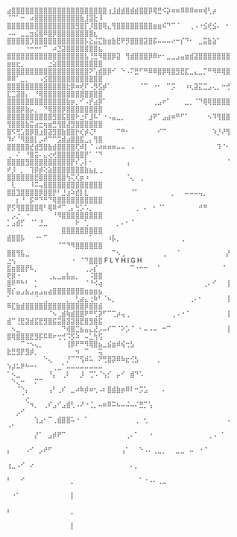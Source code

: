 ⣴⣿⣿⣿⣿⣿⣿⣿⣿⣿⣿⣿⣿⣿⣿⣿⣿⣿⣿⣿⣿⣿⢰⣸⣾⣾⣿⣾⣾⣿⣿⡿⢿⣛⠪⡵⠶⠶⠿⠿⠿⠶⠶⢾⢃⡴⠀⠀⠀⠈⠉⠁⠒⠀⠴⣿⣿⣿⣿⣿⣿⣿⣿⣿⣿⣷⣸⣽⣗⠸     
⣿⣿⣿⣿⣿⣿⣿⣿⣿⣿⣿⣿⣿⣿⣿⣻⣿⡏⡸⣿⣿⢿⣄⢻⣿⣿⣿⣿⣿⣿⣿⣿⣶⣶⠮⠙⠉⠈⠀⠀⢀⠠⠐⣪⢞⣪⠄⠀⠂⠠⠤⠀⣀⣀⣲⣮⣿⠿⣿⡿⣿⣿⣿⣿⣿⣿⣿⣿⣆⠀
⣿⣿⣿⣿⣿⡹⣿⣿⣿⣿⣿⣿⣿⣿⣿⣿⣿⡧⣕⣬⣍⣷⣶⣷⣟⠟⡻⣿⣿⣿⣽⣿⡯⠤⠤⠤⠔⠒⡎⠙⠂⠀⣀⣭⣷⣵⠁⠀⠀⠀⠀⠀⠀⠐⠒⠒⠂⠉⠀⠴⣙⣽⣿⣿⣿⣿⣿⣿⣿⣦
⣿⣿⣿⣿⣿⣿⣿⣿⣿⣿⣿⣿⣿⣿⣿⣿⣿⣧⢘⣛⠻⣿⣿⡿⣽⠀⢻⣾⣿⣿⣿⡿⠿⠖⠂⣀⣀⣠⣤⣶⣾⣽⣿⣿⣿⣿⣿⣿⣿⣶⣶⣖⡀⠀⠀⠀⠀⠀⣐⣵⣿⣿⣿⣿⣿⣿⣿⣿⣿⣿
⣿⣿⣿⣿⣿⣿⣿⣿⣿⣿⣿⣿⣿⣿⣿⣿⣿⣿⠝⢡⣾⣿⡿⠊⠀⠑⠠⠍⣛⠋⠛⠿⠿⣿⡿⢿⣿⣻⣟⣏⣀⣄⣀⡉⠛⠻⠿⢿⣿⠿⠿⠁⣀⡀⠀⠀⠠⣪⣿⣿⣿⣿⣿⣿⣿⣿⣿⣿⣿⣿
⣿⣿⣿⣿⣿⣿⣿⣿⣿⣿⣿⣿⣿⣗⡿⠶⢞⠏⠠⡻⣫⡾⠁⠀⠀⠀⠀⠀⠀⠈⠉⠀⠐⠂⠀⠉⡩⠀⠀⠰⢆⣽⣍⣉⣠⢄⡀⠒⢚⣏⣉⣽⣿⡄⠀⠘⢿⣿⣿⣿⣿⣿⣿⣿⣿⣿⣿⣿⣿⣿
⣿⣿⣿⣿⣿⣿⣿⣿⣿⣿⣿⣿⣿⣷⡶⡀⠊⠠⡞⣴⡿⠁⠀⠀⠀⠀⠀⠀⠀⠀⠀⠀⢀⣠⠖⠁⠀⠀⠀⣀⡀⠈⠙⢿⢿⣿⣿⣿⣿⣿⣿⣿⡿⣷⡤⡀⠀⠙⢿⣿⣿⡿⣿⣿⣿⣿⣿⣿⣿⣿
⣿⣿⣿⣿⣿⣿⣿⣿⣿⣿⣻⣿⣯⣿⣿⠗⣐⠏⣸⠧⠁⠐⠠⣤⣀⡀⠀⠀⠀⠀⠀⣰⠟⠁⣠⣴⠶⠛⠋⠁⠀⠀⠀⠀⠢⠹⢻⣿⣿⢻⣿⣿⣿⣷⣭⣴⣒⢶⣶⣛⢻⣿⣼⣻⣿⣿⣿⣿⣿⣿
⣿⠫⢛⣡⣿⡿⣿⣰⣿⣽⣻⣿⣷⣿⣿⡗⢎⡾⢌⠃⠀⠀⠀⠀⠉⠛⠂⠀⠀⠀⠀⠀⠀⠊⠉⠀⠀⠀⠀⠀⠀⠀⠀⠀⠀⠱⡘⠜⢻⠹⠎⠈⠻⣿⣿⡇⡠⠞⠉⠉⣩⣾⣴⣿⣿⣯⣀⡄⢻⣿
⣿⣿⣿⣿⣿⣞⣾⣻⣿⣷⣾⣿⣿⣿⣿⢏⠾⡇⠈⠠⠴⠶⠶⠶⠤⠤⠀⠠⠀⠀⠀⠀⠀⠀⠀⠀⠀⠀⠀⠀⠀⠀⠀⠀⠀⠀⠹⠈⠂⢀⠀⠌⠀⠘⣿⣭⠄⣄⢔⢞⣿⣿⣿⣿⣿⣿⡟⠁⠈⠙
⣿⣿⣿⣿⣻⣿⣿⣿⣿⣿⣿⣿⣿⣿⡟⠎⡠⡇⠂⠀⠀⠀⠀⠀⠀⠀⢠⠀⠀⠀⠀⠀⠀⠀⠀⠀⠀⠀⠀⠀⠀⠀⠀⠀⠀⠀⠀⠀⠈⠞⡸⠀⡀⠀⢹⡿⡾⢕⣵⣿⣿⣿⣿⣿⣿⣿⣷⣦⣆⢀
⣿⣿⣿⣿⣿⣿⣟⣿⣿⣿⣿⣿⣿⢳⢍⢎⡶⠰⠀⠀⠀⠀⠀⠀⠀⠀⠈⢄⠀⢀⠀⠀⠀⠀⠀⠀⠀⠀⠀⠀⠀⠀⠀⠀⠀⠀⠀⠀⠀⠀⢇⠀⠀⠀⠸⠭⢤⣿⣿⣿⣿⣿⣿⣿⣿⣿⣿⣿⣿⣿
⣿⣿⣹⣿⣿⣿⣿⡿⣿⣿⡟⠃⣘⣰⠵⣞⡇⣇⠀⠀⠀⠀⠀⠀⠀⠀⠀⠈⠁⠀⠀⠀⠀⠀⠀⠀⡀⠀⠀⠤⠤⠤⢤⡀⠀⠀⠀⠀⠀⠀⠀⡆⠘⠀⡯⠛⠙⠛⠙⢿⣿⣿⣿⣿⣿⣿⣿⣿⣿⣿
⡟⡫⢻⣿⣿⣿⣿⢿⠃⢿⠿⠚⠉⢀⡄⢓⡡⠡⡀⠀⠀⠀⠀⠀⠀⠀⠀⠀⢀⠀⠄⠀⠂⠈⠁⠀⠀⠀⠀⠀⠀⠀⠚⠛⠀⠀⠀⠀⠀⠀⡠⡐⠀⠐⠀⠀⠀⠀⠀⠘⠻⣿⣿⣿⣿⣿⣿⣿⣿⣿
⡁⣠⣾⡋⠀⠈⠁⣘⣀⠀⠀⠀⠀⠀⠀⠗⠀⢁⠀⠀⠀⠀⠀⠀⡀⠄⠂⠈⠀⠀⠀⠀⠀⠀⠀⠀⠀⠀⠀⠀⠀⠀⠀⠀⠀⠀⠀⠀⠀⠀⠀⠀⠀⠀⠀⠀⠀⠀⠀⠀⠀⣿⣿⣿⣿⣿⣿⣿⣿⣿
⣾⣿⣿⡧⠀⠀⠐⠂⠉⠀⠀⠀⠀⠀⠀⠀⠀⠀⠁⠀⠀⠀⠰⡧⡀⠀⠀⠀⠀⠀⠀⠀⠀⠀⠀⠀⠀⠀⢀⠀⠀⠀⠀⠀⠀⠀⠀⠀⠀⠀⠀⠀⠀⠀⠀⠀⠀⠀⠀⠀⠈⠉⠙⠻⣿⣿⣿⣿⣿⣿
⣿⣿⢻⣧⣀⠀⠀⠀⠀⠀⠀⠀⠀⠀⠀⠀⠀⠀⠀⠀⠀⠀⠀⠉⠢⢀⠀⠀⠀⠀⠀⠀⠀⠀⢀⠀⠀⠈⠀⠀⠀⠀⠀⠀⠀⠀⠀⠀⡜⣐⢢⠀⠀⠀⠀⠀⠀⠀⠀⠀⠀⠀⠀⠐⠀⠈⠙⣿⣿⣿            F L Y   H I G H 
⣯⣶⣿⣿⡟⠧⡀⠀⠀⠀⠀⠀⠀⠀⠀⠀⠀⢀⡠⡎⠀⠀⠀⠀⠀⠀⠀⠉⠐⠒⠒⠀⠀⠁⠀⠀⠀⠀⠀⠀⠀⠀⠀⠀⠀⠀⠀⠈⠀⢟⡿⠐⠀⠀⠀⠀⠀⠀⢀⣄⣀⣤⣧⣤⡀⠀⠀⠨⣿⣿
⣿⠟⠛⠓⠃⠀⡁⠀⠀⠀⠀⠀⠀⠀⠀⠀⠀⠈⠘⠪⢴⠀⠀⠀⠀⠀⠀⠀⠀⠀⠀⠀⠀⠀⠀⠀⠀⠀⠀⠀⠀⠀⠀⢀⠄⠊⠀⠀⢸⢿⡎⣤⣠⣦⣠⣤⣠⣤⣴⣿⣿⣿⣿⣿⣿⣿⣶⣶⣶⣦
⠁⠀⠀⠀⠀⠀⠈⠀⢀⠀⠀⠀⠀⡀⠀⢃⣴⣄⢐⠷⠃⠈⠦⡀⠀⠀⠀⠀⠀⠀⠀⠀⠀⠀⠀⠀⠀⠀⠀⠀⢀⠄⠂⠀⠀⠀⠀⠀⢸⠿⣏⣷⣾⣿⣿⣿⣿⣿⣿⣿⣿⣿⣿⣿⣿⣿⡿⣿⣿⣾
⠀⠀⠀⠀⠀⠀⠀⠀⠀⠈⠢⢀⣾⢷⣾⣿⣿⠟⠛⢋⡽⠋⠉⢉⡴⢤⢀⠀⠀⠀⠀⠀⠀⠀⠀⠀⢀⠠⠐⠈⠀⠀⠀⠀⠀⠀⠀⠀⢸⣾⠉⢘⣟⣽⣾⣯⣟⣻⣿⣯⣭⣿⣽⣽⣿⣟⣿⣻⣿⣯
⠀⠢⣀⠀⠀⠀⠀⠀⠀⠀⠀⠀⠙⢾⣿⣉⣦⣤⣄⣜⡠⠤⠎⠉⠈⠕⡡⠈⠀⠂⠤⠠⠤⠀⠒⠉⠀⠀⠀⠀⠀⠀⠀⠀⠀⠀⠀⠀⢸⣿⢿⣿⣿⣿⣟⣻⡯⠯⠿⠖⢒⢚⠩⡫⠵⠀⠤⣁⢳⢫
⠀⠀⠀⠉⠐⠢⢄⡀⠀⠀⠀⠀⠀⢸⡿⠟⠛⠻⢿⣿⣦⣀⣮⣶⠾⢮⢒⣣⠀⠀⠀⠀⠀⠀⠀⠀⠀⠀⠀⠀⠀⠀⠀⠀⠀⠀⠀⠀⠀⣗⣛⣻⡟⣻⡾⡀⠀⠀⠀⠀⠀⠀⠀⠀⠲⠀⠉⠀⠀⢭
⠀⠀⠀⠀⠀⠀⠀⠀⠑⢄⠀⠀⠀⡘⠉⠉⢫⠾⠥⠀⠝⢛⣿⡽⠿⠷⣖⢊⣣⠀⠀⠀⠀⡀⠀⠀⠀⠀⠀⠀⠀⠀⠀⠀⠀⠀⠀⠀⠀⠱⡼⠥⠟⠓⠒⠂⠀⠀⠀⢀⣀⠁⠤⠤⠤⠤⠤⠤⠤⠤
⠁⠢⣀⠀⠀⠀⠀⠀⠀⠘⡄⠀⢀⠇⠀⠀⡸⠀⢉⠡⠈⢢⡊⠀⡤⠊⠀⣾⠙⠡⠀⠀⠀⠀⠀⠀⠀⠀⠀⠀⠀⠀⠀⠀⠀⠀⠀⠀⠀⠀⠑⢄⠒⠀⠀⠍⠉⠀⠀⠀⠀⠀⠀⠀⠀⠀⠀⠀⠀⠀
⠀⠀⠈⠑⡄⠀⠀⠀⠀⢠⠃⢀⠎⠀⣀⠴⠷⡾⠶⢂⠠⠆⣿⣾⣷⡶⠿⠇⠒⡩⣡⠀⠀⠀⠄⠀⠀⠀⠀⠀⠀⠀⠀⠀⠀⠀⠀⠀⠀⠀⠀⠀⠈⡠⠀⠀⠀⠀⠀⠀⠀⠀⠀⠀⠀⠀⠀⠀⠀⠀
⠀⠀⠀⠀⠈⠲⡀⠀⢀⠎⣠⠊⣠⣾⢃⠠⠜⠐⢈⡀⠤⠶⠿⠭⠦⠤⠬⠤⠌⣛⡉⢡⠀⠀⠀⠀⠀⠀⠀⠀⠀⠀⠀⠀⠀⠀⠀⠀⠀⠀⠀⡠⠊⠀⠀⠀⠀⠀⠀⠀⠀⠀⠀⠀⠀⠀⠀⠀⠀⠀
⠀⠀⠀⠀⠀⠀⢱⣠⠂⠉⢀⣾⣿⣿⠥⠐⠀⠁⠀⠀⠀⠀⠀⠀⠀⠀⠀⠀⢀⠀⢂⠀⠀⠀⠀⠀⠀⠀⠀⠀⠀⠀⠀⠀⠀⠀⠀⠀⠠⠐⠁⠀⠀⠀⠀⠀⠀⠀⠀⠀⠀⠀⠀⠀⠀⠀⠀⠀⠀⠀
⠀⠀⠀⠀⠀⠀⡜⠁⠀⣠⡾⠟⠉⠀⠀⠀⠀⠀⠀⠀⠀⠀⠀⠀⠀⠀⢀⠄⠁⠀⠀⠐⠀⠀⠀⠀⠀⠀⠀⠀⠀⠀⠀⠀⢀⠠⠀⠁⠀⠀⠀⠀⠀⠀⠀⠀⠀⠀⠀⠀⠀⠀⠀⠀⠀⠀⠀⠀⠀⠀
⡄⠀⠀⠀⠠⠊⠀⡠⠞⠋⠀⠀⠀⠀⠀⠀⠀⠀⠀⠀⠀⠀⠀⠀⠀⢠⠁⠀⠀⠑⠠⠄⢀⣀⡀⠀⠀⣀⣀⠀⠤⠀⠐⠈⠀⠀⠀⠀⠀⠀⠀⠀⠀⠀⠀⠀⠀⠀⠀⠀⠀⠀⠀⠀⠀⠀⠀⠀⠀⠀
⢰⣀⠠⠊⠀⠔⠀⠀⠀⠀⠀⠀⠀⠀⠀⠀⠀⠀⠀⠀⠀⠀⠀⠀⠀⠀⠀⠄⡀⠀⠀⠀⠀⠀⠀⠀⠀⠀⠀⠀⠀⠀⠀⠀⠀⠀⠀⠀⠀⠀⠀⠀⠀⠀⠀⠀⠀⠀⠀⠀⠀⠀⠀⠀⠀⠀⠀⠀⠀⠀
⠃⠀⠀⠊⠀⠀⠀⠀⠀⠀⠀⠀⠀⠀⡀⠀⠀⠀⠀⠀⠀⠀⠀⠀⠀⠀⠀⠀⠀⠁⠐⠠⠄⢀⣀⠀⠀⠀⠀⠀⠀⠀⠀⠀⠀⠀⠀⠀⠀⠀⠀⠀⠀⠀⠀⠀⠀⠀⠀⠀⠀⠀⠀⠀⠀⠀⠀⠀⠀⠀
⠀⠐⠁⠀⠀⠀⠀⠀⠀⠀⠀⠀⠀⠀⡇⠀⠀⠀⠀⠀⠀⠀⠀⠀⠀⠀⠀⠀⠀⠀⠀⠀⠀⠀⠀⠀⠀⠀⠀⠀⠀⠀⠀⠀⠀⠀⠀⠀⠀⠀⠀⠀⠀⠀⠀⠀⠀⠀⠀⠀⠀⠀⠀⠀⠀⠀⠀⠀⠀⠀
⠆⠀⠀⠀⠀⠀⠀⠀⠀⠀⠀⠀⠀⠀⡀⠀⠀⠀⠀⠀⠀⠀⠀⠀⠀⠀⠀⠀⠀⠀⠀⠀⠀⠀⠀⠀⠀⠀⠀⠀⠀⠀⠀⠀⠀⠀⠀⠀⠀⠀⠀⠀⠀⠀⠀⠀⠀⠀⠀⠀⠀⠀⠀⠀⠀⠀⠀⠀⠀⠀
⠀⠀⠀⠀⠀⠀⠀⠀⠀⠀⠀⠀⠀⠀⡇⠀⠀⠀⠀⠀⠀⠀⠀⠀⠀⠀⠀⠀⠀⠀⠀⠀⠀⠀⠀⠀⠀⠀⠀⠀⠀⠀⠀⠀⠀⠀⠀⠀⠀⠀⠀⠀⠀⠀⠀⠀⠀⠀⠀⠀⠀⠀⠀⠀⠀⠀⠀⠀⠀⠀
